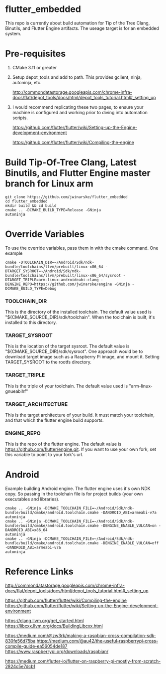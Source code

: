 # flutter_embedded

This repo is currently about build automation for Tip of the Tree Clang, Binutils, and Flutter Engine artifacts.  The useage target is for an embedded system.

# Pre-requisites

1. CMake 3.11 or greater

2. Setup depot_tools and add to path.  This provides gclient, ninja, autoninja, etc.

    http://commondatastorage.googleapis.com/chrome-infra-docs/flat/depot_tools/docs/html/depot_tools_tutorial.html#_setting_up

3. I would recommend replicating these two pages, to ensure your machine is configured and working prior to diving into automation scripts.

    https://github.com/flutter/flutter/wiki/Setting-up-the-Engine-development-environment

    https://github.com/flutter/flutter/wiki/Compiling-the-engine


# Build Tip-Of-Tree Clang, Latest Binutils, and Flutter Engine master branch for Linux arm

    git clone https://github.com/jwinarske/flutter_embedded
    cd flutter_embedded
    mkdir build && cd build
    cmake .. -DCMAKE_BUILD_TYPE=Release -GNinja
    autoninja


# Override Variables
To use the override variables, pass them in with the cmake command.  One example

    cmake -DTOOLCHAIN_DIR=~/Android/Sdk/ndk-bundle/toolchains/llvm/prebuilt/linux-x86_64 -DTARGET_SYSROOT=~/Android/Sdk/ndk-bundle/toolchains/llvm/prebuilt/linux-x86_64/sysroot -DTARGET_TRIPLE=arm-linux-androideabi-clang -DENGINE_REPO=https://github.com/jwinarske/engine -GNinja -DCMAKE_BUILD_TYPE=Debug


### TOOLCHAIN_DIR
This is the directory of the installed toolchain.  The default value used is "${CMAKE_SOURCE_DIR}/sdk/toolchain".  When the toolchain is built, it's installed to this directory.

### TARGET_SYSROOT
This is the location of the target sysroot.  The default value is "${CMAKE_SOURCE_DIR}/sdk/sysroot".  One approach would be to download target image such as a Raspberry Pi image, and mount it.  Setting TARGET_SYSROOT to the rootfs directory.

### TARGET_TRIPLE
This is the triple of your toolchain.  The default value used is "arm-linux-gnueabihf"

### TARGET_ARCHITECTURE
This is the target architecture of your build.  It must  match your toolchain, and that which the flutter engine build supports.

### ENGINE_REPO
This is the repo of the flutter engine.  The default value is https://github.com/flutter/engine.git.  If you want to use your own fork, set this variable to point to your fork's url.


# Android
Example building Android engine.  The flutter engine uses it's own NDK copy.  So passing in the toolchain file is for project builds (your own executables and libraries).

    cmake .. -GNinja -DCMAKE_TOOLCHAIN_FILE=~/Android/Sdk/ndk-bundle/build/cmake/android.toolchain.cmake -DANDROID_ABI=armeabi-v7a
    autoninja
    cmake .. -GNinja -DCMAKE_TOOLCHAIN_FILE=~/Android/Sdk/ndk-bundle/build/cmake/android.toolchain.cmake -DENGINE_ENABLE_VULCAN=on -DANDROID_ABI=x86_64
    autoninja
    cmake .. -GNinja -DCMAKE_TOOLCHAIN_FILE=~/Android/Sdk/ndk-bundle/build/cmake/android.toolchain.cmake -DENGINE_ENABLE_VULCAN=off -DANDROID_ABI=armeabi-v7a
    autoninja


# Reference Links
http://commondatastorage.googleapis.com/chrome-infra-docs/flat/depot_tools/docs/html/depot_tools_tutorial.html#_setting_up

https://github.com/flutter/flutter/wiki/Compiling-the-engine
https://github.com/flutter/flutter/wiki/Setting-up-the-Engine-development-environment

https://clang.llvm.org/get_started.html
https://libcxx.llvm.org/docs/BuildingLibcxx.html

https://medium.com/@zw3rk/making-a-raspbian-cross-compilation-sdk-830fe56d75ba
https://medium.com/@au42/the-useful-raspberrypi-cross-compile-guide-ea56054de187
https://www.raspberrypi.org/downloads/raspbian/

https://medium.com/flutter-io/flutter-on-raspberry-pi-mostly-from-scratch-2824c5e7dcb1

